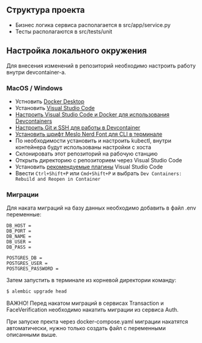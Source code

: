 ## Структура проекта

- Бизнес логика сервиса располагается в src/app/service.py
- Тесты располагаются в src/tests/unit

## Настройка локального окружения

Для внесения изменений в репозиторий необходимо настроить работу внутри devcontainer-а.

### MacOS / Windows

- Устновить [Docker Desktop](https://www.docker.com/products/docker-desktop/)
- Установить [Visual Studio Code](https://code.visualstudio.com/download)
- [Настроить Visual Studio Code и Docker для использования Devcontainers](https://code.visualstudio.com/docs/devcontainers/containers#_getting-started)
- [Настроить Git и SSH для работы в Devcontainer](https://code.visualstudio.com/remote/advancedcontainers/sharing-git-credentials)
- [Установить шрифт Meslo Nerd Font для CLI в терминале](https://github.com/romkatv/powerlevel10k?tab=readme-ov-file#fonts)
- По необходимости установить и настроить kubectl, внутри контейнера будут использованы настройки с хоста
- Склонировать этот репозиторий на рабочую станцию
- Открыть директорию с репозиторием через Visual Studio Code
- Установить [рекомендуемые плагины](.vscode/extensions.json) Visual Studio Code
- Ввести `Ctrl+Shift+P` или `Cmd+Shift+P` и выбрать `Dev Containers: Rebuild and Reopen in Container`

### Миграции

Для наката миграций на базу данных необходимо добавить в файл .env переменные:
```
DB_HOST =
DB_PORT =
DB_NAME =
DB_USER =
DB_PASS =

POSTGRES_DB =
POSTGRES_USER =
POSTGRES_PASSWORD =
```
Затем запустить в терминале из корневой директории команду:
```sh
$ alembic upgrade head
```
ВАЖНО!
Перед накатом миграций в сервисах Transaction и FaceVerification необходимо накатить миграции из сервиса Auth.

При запуске пректа через docker-compose.yaml миграции накатятся автоматически, нужно только создать файл с переменными описанными выше.
